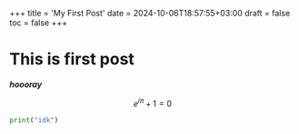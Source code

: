 +++
title = 'My First Post'
date = 2024-10-06T18:57:55+03:00
draft = false
toc = false
+++
# This is first post
***hoooray***

$$ e^{i\pi} + 1 = 0 $$

```python
print("idk")
```
